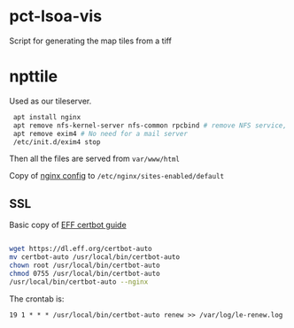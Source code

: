 # pct-lsoa-vis

Script for generating the map tiles from a tiff

# npttile

Used as our tileserver.

```bash
 apt install nginx
 apt remove nfs-kernel-server nfs-common rpcbind # remove NFS service, can be used in RPC attack
 apt remove exim4 # No need for a mail server
 /etc/init.d/exim4 stop
```

Then all the files are served from `var/www/html`

Copy of [nginx config](https://github.com/npct/pct-lsoa-vis/blob/master/config/nginx.config) to `/etc/nginx/sites-enabled/default`

## SSL

Basic copy of [EFF certbot guide](https://certbot.eff.org/lets-encrypt/debianjessie-nginx)

```bash

wget https://dl.eff.org/certbot-auto
mv certbot-auto /usr/local/bin/certbot-auto
chown root /usr/local/bin/certbot-auto
chmod 0755 /usr/local/bin/certbot-auto
/usr/local/bin/certbot-auto --nginx
```

The crontab is:

```
19 1 * * * /usr/local/bin/certbot-auto renew >> /var/log/le-renew.log
```

